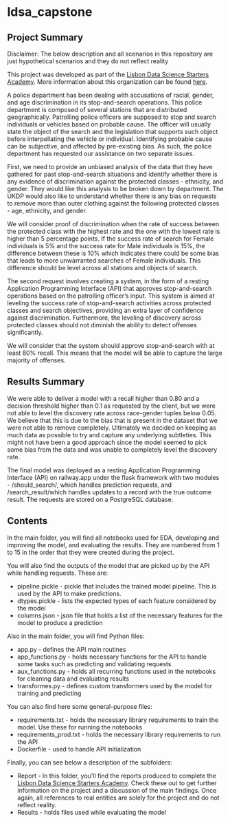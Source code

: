 # ldsa_capstone

## Project Summary

Disclaimer: The below description and all scenarios in this repository are just hypothetical scenarios and they do not reflect reality

This project was developed as part of the [Lisbon Data Science Starters Academy](https://www.lisbondatascience.org/starters-academy/). More information about this organization can be found [here](https://www.lisbondatascience.org/about-us/).

A police department has been dealing with accusations of racial, gender, and age discrimination in its stop-and-search operations. This police department is composed of several stations that are distributed geographically. Patrolling police officers are supposed to stop and search individuals or vehicles based on probable cause. The officer will usually state the object of the search and the legislation that supports such object before interpellating the vehicle or individual. Identifying probable cause can be subjective, and affected by pre-existing bias. As such, the police department has requested our assistance on two separate issues.

First, we need to provide an unbiased analysis of the data that they have gathered for past stop-and-search situations and identify whether there is any evidence of discrimination against the protected classes - ethnicity, and gender. They would like this analysis to be broken down by department. The UKDP would also like to understand whether there is any bias on requests to remove more than outer clothing against the following protected classes - age, ethnicity, and gender.

We will consider proof of discrimination when the rate of success between the protected class with the highest rate and the one with the lowest rate is higher than 5 percentage points. If the success rate of search for Female individuals is 5% and the success rate for Male individuals is 15%, the difference between these is 10% which indicates there could be some bias that leads to more unwarranted searches of Female individuals. This difference should be level across all stations and objects of search.

The second request involves creating a system, in the form of a resting Application Programming Interface (API) that approves stop-and-search operations based on the patrolling officer’s input. This system is aimed at leveling the success rate of stop-and-search activities across protected classes and search objectives, providing an extra layer of confidence against discrimination. Furthermore, the leveling of discovery across protected classes should not diminish the ability to detect offenses significantly.

We will consider that the system should approve stop-and-search with at least 80% recall. This means that the model will be able to capture the large majority of offenses.

## Results Summary

We were able to deliver a model with a recall higher than 0.80 and a decision threshold higher than 0.1 as requested by the client, but we were not able to level the discovery rate across race-gender tuples below 0.05. We believe that this is due to the bias that is present in the dataset that we were not able to remove completely. Ultimately we decided on keeping as much data as possible to try and capture any underlying subtleties. This might not have been a good approach since the model seemed to pick some bias from the data and was unable to completely level the discovery rate.

The final model was deployed as a resting Application Programming Interface (API) on railway.app under the flask framework with two modules - /should_search/, which handles prediction requests, and /search_result/which handles updates to a record with the true outcome result. The requests are stored on a PostgreSQL database.

## Contents

In the main folder, you will find all notebooks used for EDA, developing and improving the model, and evaluating the results. They are numbered from 1 to 15 in the order that they were created during the project.

You will also find the outputs of the model that are picked up by the API while handling requests. These are:
* pipeline.pickle - pickle that includes the trained model pipeline. This is used by the API to make predictions.
* dtypes.pickle - lists the expected types of each feature considered by the model
* columns.json - json file that holds a list of the necessary features for the model to produce a prediction

Also in the main folder, you will find Python files:
* app.py - defines the API main routines
* app_functions.py - holds necessary functions for the API to handle some tasks such as predicting and validating requests
* aux_functions.py - holds all recurring functions used in the notebooks for cleaning data and evaluating results
* transformes.py - defines custom transformers used by the model for training and predicting

You can also find here some general-purpose files:
* requirements.txt - holds the necessary library requirements to train the model. Use these for running the notebooks
* requirements_prod.txt - holds the necessary library requirements to run the API
* Dockerfile - used to handle API initialization

Finally, you can see below a description of the subfolders:
* Report - In this folder, you'll find the reports produced to complete the [Lisbon Data Science Starters Academy](https://www.lisbondatascience.org/starters-academy/). Check these out to get further information on the project and a discussion of the main findings. Once again, all references to real entities are solely for the project and do not reflect reality.
* Results - holds files used while evaluating the model
